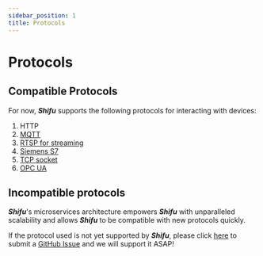```yaml
---
sidebar_position: 1
title: Protocols
---
```


# Protocols

## Compatible Protocols

For now, ***Shifu*** supports the following protocols for interacting with devices:

1. HTTP
2. [MQTT](https://github.com/Edgenesis/shifu/tree/main/examples/mqttDeviceShifu)
3. [RTSP for streaming](https://github.com/Edgenesis/shifu/tree/main/examples/rtspDeviceShifu)
4. [Siemens S7](https://github.com/Edgenesis/shifu/tree/main/examples/siemensPLCDeviceShifu)
5. [TCP socket](https://github.com/Edgenesis/shifu/tree/main/examples/socketDeviceShifu)
6. [OPC UA](https://github.com/Edgenesis/shifu/tree/main/examples/opcuaDeviceShifu)

## Incompatible protocols

***Shifu***'s microservices architecture empowers ***Shifu*** with unparalleled scalability and allows ***Shifu*** to be compatible with new protocols quickly.

If the protocol used is not yet supported by ***Shifu***, please click [here](https://github.com/Edgenesis/shifu/issues/new) to submit a [GitHub Issue](https://github.com/Edgenesis/shifu/issues) and we will support it ASAP!
